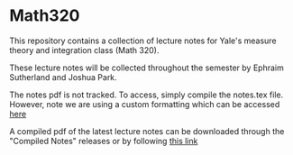 # Math320

This repository contains a collection of lecture notes for Yale's measure theory and integration class (Math 320).

These lecture notes will be collected throughout the semester by Ephraim Sutherland and Joshua Park.

The notes pdf is not tracked. To access, simply compile the notes.tex file. However, note we are using a custom formatting which can be accessed [here](https://github.com/Eph97/coursework-latex)


A compiled pdf of the latest lecture notes can be downloaded through the "Compiled Notes" releases or by following [this link](https://github.com/Eph97/Math320/releases/latest/download/notes.pdf)

